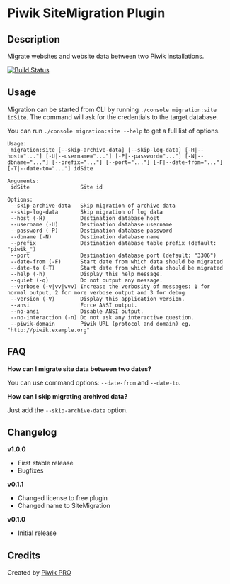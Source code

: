 # Piwik SiteMigration Plugin

## Description

Migrate websites and website data between two Piwik installations. 

[![Build Status](https://magnum.travis-ci.com/PiwikPRO/plugin-SiteMigration.svg?token=mhqCmy1K4zUjCiYpLN8c&branch=master)](https://magnum.travis-ci.com/PiwikPRO/plugin-SiteMigration)

## Usage

Migration can be started from CLI by running `./console migration:site idSite`. The command will ask for the credentials to the target database.

You can run `./console migration:site --help` to get a full list of options.
 
```
Usage:
 migration:site [--skip-archive-data] [--skip-log-data] [-H|--host="..."] [-U|--username="..."] [-P|--password="..."] [-N|--dbname="..."] [--prefix="..."] [--port="..."] [-F|--date-from="..."] [-T|--date-to="..."] idSite

Arguments:
 idSite                Site id

Options:
 --skip-archive-data   Skip migration of archive data
 --skip-log-data       Skip migration of log data
 --host (-H)           Destination database host
 --username (-U)       Destination database username
 --password (-P)       Destination database password
 --dbname (-N)         Destination database name
 --prefix              Destination database table prefix (default: "piwik_")
 --port                Destination database port (default: "3306")
 --date-from (-F)      Start date from which data should be migrated
 --date-to (-T)        Start date from which data should be migrated
 --help (-h)           Display this help message.
 --quiet (-q)          Do not output any message.
 --verbose (-v|vv|vvv) Increase the verbosity of messages: 1 for normal output, 2 for more verbose output and 3 for debug
 --version (-V)        Display this application version.
 --ansi                Force ANSI output.
 --no-ansi             Disable ANSI output.
 --no-interaction (-n) Do not ask any interactive question.
 --piwik-domain        Piwik URL (protocol and domain) eg. "http://piwik.example.org"
```

## FAQ

**How can I migrate site data between two dates?**

You can use command options: `--date-from` and `--date-to`.

**How can I skip migrating archived data?**

Just add the `--skip-archive-data` option.

## Changelog

**v1.0.0**

- First stable release
- Bugfixes

**v0.1.1**

- Changed license to free plugin
- Changed name to SiteMigration

**v0.1.0**

- Initial release

## Credits

Created by [Piwik PRO](http://piwik.pro/)
